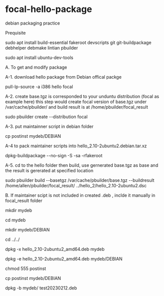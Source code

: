 # focal-hello-package
debian packaging practice

Prequisite

sudo apt install build-essential fakeroot devscripts git git-buildpackage debhelper debmake lintian pbuilder

sudo apt install ubuntu-dev-tools




A. To get and modify package

A-1. download hello package from Debian offical packge

pull-lp-source -a i386 hello focal


A-2. create base.tgz is corresponded to your unduntu distribution (focal as example here)
this step would create focal version of base.tgz under /var/cache/pbuilder/
and build result is at /home/pbuilder/focal_result

sudo pbuilder create --distribution focal


A-3. put maintainner script in debian folder

cp postinst mydeb/DEBIAN


A-4 to pack maintainer scripts into hello_2.10-2ubuntu2.debian.tar.xz

dpkg-buildpackage --no-sign  -S -sa -rfakeroot


A-5. cd to the hello folder then build, use gernerated base.tgz as base and the result is gererated at specified location

sudo pbuilder build --basetgz /var/cache/pbuilder/base.tgz --buildresult /home/allen/pbuilder/focal_result/ ../hello_2/hello_2.10-2ubuntu2.dsc




B. If maintainer scipt is not included in created .deb , inclde it manually in focal_result folder

mkdir mydeb

cd mydeb

mkdir mydeb/DEBIAN

cd ../../

dpkg -x hello_2.10-2ubuntu2_amd64.deb mydeb

dpkg -e hello_2.10-2ubuntu2_amd64.deb mydeb/DEBIAN

chmod 555 postinst

cp postinst mydeb/DEBIAN

dpkg -b mydeb/ test20230212.deb
